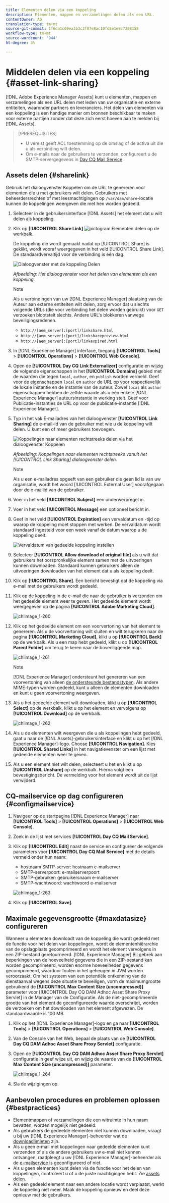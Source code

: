 ```yaml
---
title: Elementen delen via een koppeling
description: Elementen, mappen en verzamelingen delen als een URL.
contentOwner: AG
translation-type: tm+mt
source-git-commit: 1f6da1c69ea3b3c3f07e8ac10fd8e1e9c7208158
workflow-type: tm+mt
source-wordcount: '944'
ht-degree: 3%

---
```



# Middelen delen via een koppeling {#asset-link-sharing}

[!DNL Adobe Experience Manager Assets] kunt u elementen, mappen en verzamelingen als een URL delen met leden van uw organisatie en externe entiteiten, waaronder partners en leveranciers. Het delen van elementen via een koppeling is een handige manier om bronnen beschikbaar te maken voor externe partijen zonder dat deze zich eerst hoeven aan te melden bij [!DNL Assets].

>[!PREREQUISITES]
>
>* U vereist geeft ACL toestemming op de omslag of de activa uit die u als verbinding wilt delen.
>* Om e-mails naar de gebruikers te verzenden, configureert u de SMTP-servergegevens in [Day CQ Mail Service](#configmailservice).


## Assets delen {#sharelink}

Gebruik het dialoogvenster Koppelen om de URL te genereren voor elementen die u met gebruikers wilt delen. Gebruikers met beheerdersrechten of met leesmachtigingen op `/var/dam/share`-locatie kunnen de koppelingen weergeven die met hen worden gedeeld.

1. Selecteer in de gebruikersinterface [!DNL Assets] het element dat u wilt delen als koppeling.
1. Klik op **[!UICONTROL Share Link]** ![pictogram Elementen delen](assets/do-not-localize/assets_share.png) op de werkbalk.

   De koppeling die wordt gemaakt nadat op [!UICONTROL Share] is geklikt, wordt vooraf weergegeven in het veld [!UICONTROL Share Link]. De standaardvervaltijd voor de verbinding is één dag.

   ![Dialoogvenster met de koppeling Delen](assets/Link-sharing-dialog-box.png)

   *Afbeelding: Het dialoogvenster voor het delen van elementen als een koppeling.*

   >[!NOTE]
   >
   >Als u verbindingen van uw [!DNL Experience Manager] plaatsing van de Auteur aan externe entiteiten wilt delen, zorg ervoor dat u slechts volgende URLs (die voor verbinding het delen worden gebruikt) voor `GET` verzoeken blootstelt slechts. Andere URL&#39;s blokkeren vanwege beveiligingsredenen.
   >
   >* `http://[aem_server]:[port]/linkshare.html`
   >* `http://[aem_server]:[port]/linksharepreview.html`
   >* `http://[aem_server]:[port]/linkexpired.html`


1. In [!DNL Experience Manager] interface, toegang **[!UICONTROL Tools]** > **[!UICONTROL Operations]** > **[!UICONTROL Web Console]**.

1. Open de **[!UICONTROL Day CQ Link Externalizer]** configuratie en wijzig de volgende eigenschappen in het **[!UICONTROL Domains]** gebied met de waarden die tegen `local`, `author`, en `publish` worden vermeld. Geef voor de eigenschappen `local` en `author` de URL op voor respectievelijk de lokale instantie en de instantie van de auteur. Zowel `local` als `author` eigenschappen hebben de zelfde waarde als u één enkele [!DNL Experience Manager] auteursinstantie in werking stelt. Geef voor Publicatie-instanties de URL op voor de publicatie-instantie [!DNL Experience Manager].

1. Typ in het vak E-mailadres van het dialoogvenster **[!UICONTROL Link Sharing]** de e-mail-id van de gebruiker met wie u de koppeling wilt delen. U kunt een of meer gebruikers toevoegen.

   ![Koppelingen naar elementen rechtstreeks delen via het dialoogvenster Koppelen](assets/Asset-Sharing-LinkShareDialog.png)

   *Afbeelding: Koppelingen naar elementen rechtstreeks vanuit het  [!UICONTROL Link Sharing] dialoogvenster delen.*

   >[!NOTE]
   >
   >Als u een e-mailadres opgeeft van een gebruiker die geen lid is van uw organisatie, wordt het woord [!UICONTROL External User] voorafgegaan door de e-mailid van de gebruiker.

1. Voer in het veld **[!UICONTROL Subject]** een onderwerpregel in.

1. Voer in het veld **[!UICONTROL Message]** een optioneel bericht in.

1. Geef in het veld **[!UICONTROL Expiration]** een vervaldatum en -tijd op waarop de koppeling moet stoppen met werken. De vervaldatum wordt standaard ingesteld voor een week vanaf de datum waarop u de koppeling deelt.

   ![Vervaldatum van gedeelde koppeling instellen](assets/Set-shared-link-expiration.png)

1. Selecteer **[!UICONTROL Allow download of original file]** als u wilt dat gebruikers het oorspronkelijke element samen met de uitvoeringen kunnen downloaden. Standaard kunnen gebruikers alleen de uitvoeringen downloaden van het element dat u als koppeling deelt.

1. Klik op **[!UICONTROL Share]**. Een bericht bevestigt dat de koppeling via e-mail met de gebruikers wordt gedeeld.

1. Klik op de koppeling in de e-mail die naar de gebruiker is verzonden om het gedeelde element weer te geven. Het gedeelde element wordt weergegeven op de pagina **[!UICONTROL Adobe Marketing Cloud]**.

   ![chlimage_1-260](assets/chlimage_1-545.png)

1. Klik op het gedeelde element om een voorvertoning van het element te genereren. Als u de voorvertoning wilt sluiten en wilt terugkeren naar de pagina **[!UICONTROL Marketing Cloud]**, klikt u op **[!UICONTROL Back]** op de werkbalk. Als u een map hebt gedeeld, klikt u op **[!UICONTROL Parent Folder]** om terug te keren naar de bovenliggende map.

   ![chlimage_1-261](assets/chlimage_1-546.png)

   >[!NOTE]
   >
   >[!DNL Experience Manager] ondersteunt het genereren van een voorvertoning van alleen  [de ondersteunde bestandstypen](/help/assets/assets-formats.md). Als andere MIME-typen worden gedeeld, kunt u alleen de elementen downloaden en kunt u geen voorvertoning weergeven.

1. Als u het gedeelde element wilt downloaden, klikt u op **[!UICONTROL Select]** op de werkbalk, klikt u op het element en vervolgens op **[!UICONTROL Download]** op de werkbalk.

   ![chlimage_1-262](assets/chlimage_1-547.png)

1. Als u de elementen wilt weergeven die u als koppelingen hebt gedeeld, gaat u naar de [!DNL Assets]-gebruikersinterface en klikt u op het [!DNL Experience Manager]-logo. Choose **[!UICONTROL Navigation]**. Kies **[!UICONTROL Shared Links]** in het navigatievenster om een lijst met gedeelde elementen weer te geven.

1. Als u een element niet wilt delen, selecteert u het en klikt u op **[!UICONTROL Unshare]** op de werkbalk. Hierna volgt een bevestigingsbericht. De vermelding voor het element wordt uit de lijst verwijderd.

## CQ-mailservice op dag configureren {#configmailservice}

1. Navigeer op de startpagina [!DNL Experience Manager] naar **[!UICONTROL Tools]** > **[!UICONTROL Operations]** > **[!UICONTROL Web Console]**.
1. Zoek in de lijst met services **[!UICONTROL Day CQ Mail Service]**.
1. Klik op **[!UICONTROL Edit]** naast de service en configureer de volgende parameters voor **[!UICONTROL Day CQ Mail Service]** met de details vermeld onder hun naam:

   * hostnaam SMTP-server: hostnaam e-mailserver
   * SMTP-serverpoort: e-mailserverpoort
   * SMTP-gebruiker: gebruikersnaam e-mailserver
   * SMTP-wachtwoord: wachtwoord e-mailserver

   ![chlimage_1-263](assets/chlimage_1-548.png)

1. Klik op **[!UICONTROL Save]**.

## Maximale gegevensgrootte {#maxdatasize} configureren

Wanneer u elementen downloadt van de koppeling die wordt gedeeld met de functie voor het delen van koppelingen, wordt de elementenhiërarchie van de opslagplaats gecomprimeerd en wordt het element vervolgens in een ZIP-bestand geretourneerd. [!DNL Experience Manager] Bij gebrek aan beperkingen van de hoeveelheid gegevens die in een ZIP-bestand kan worden gecomprimeerd, worden enorme hoeveelheden gegevens gecomprimeerd, waardoor fouten in het geheugen in JVM worden veroorzaakt. Om het systeem van een potentiële ontkenning van de dienstaanval wegens deze situatie te beveiligen, vorm de maximumgrootte gebruikend de **[!UICONTROL Max Content Size (uncompressed)]** parameter voor [!UICONTROL Day CQ DAM Adhoc Asset Share Proxy Servlet] in de Manager van de Configuratie. Als de niet-gecomprimeerde grootte van het element de geconfigureerde waarde overschrijdt, worden de verzoeken om het downloaden van het element afgewezen. De standaardwaarde is 100 MB.

1. Klik op het [!DNL Experience Manager]-logo en ga naar **[!UICONTROL Tools]** > **[!UICONTROL Operations]** > **[!UICONTROL Web Console]**.
1. Van de Console van het Web, bepaal de plaats van de **[!UICONTROL Day CQ DAM Adhoc Asset Share Proxy Servlet]** configuratie.
1. Open de **[!UICONTROL Day CQ DAM Adhoc Asset Share Proxy Servlet]** configuratie in geef wijze uit, en wijzig de waarde van de **[!UICONTROL Max Content Size (uncompressed)]** parameter.

   ![chlimage_1-264](assets/chlimage_1-549.png)

1. Sla de wijzigingen op.

## Aanbevolen procedures en problemen oplossen {#bestpractices}

* Elementmappen of verzamelingen die een witruimte in hun naam bevatten, worden mogelijk niet gedeeld.
* Als gebruikers de gedeelde elementen niet kunnen downloaden, vraagt u bij uw [!DNL Experience Manager]-beheerder wat de [downloadlimieten](#maxdatasize) zijn.
* Als u geen e-mail met koppelingen naar gedeelde elementen kunt verzenden of als de andere gebruikers uw e-mail niet kunnen ontvangen, raadpleegt u uw [!DNL Experience Manager]-beheerder als de [e-mailservice](#configmailservice) is geconfigureerd of niet.
* Als u geen elementen kunt delen via de functie voor het delen van koppelingen, controleert u of u de juiste machtigingen hebt. Zie [assets delen](#sharelink).
* Als een gedeeld element naar een andere locatie wordt verplaatst, werkt de koppeling niet meer. Maak de koppeling opnieuw en deel deze opnieuw met de gebruikers.
